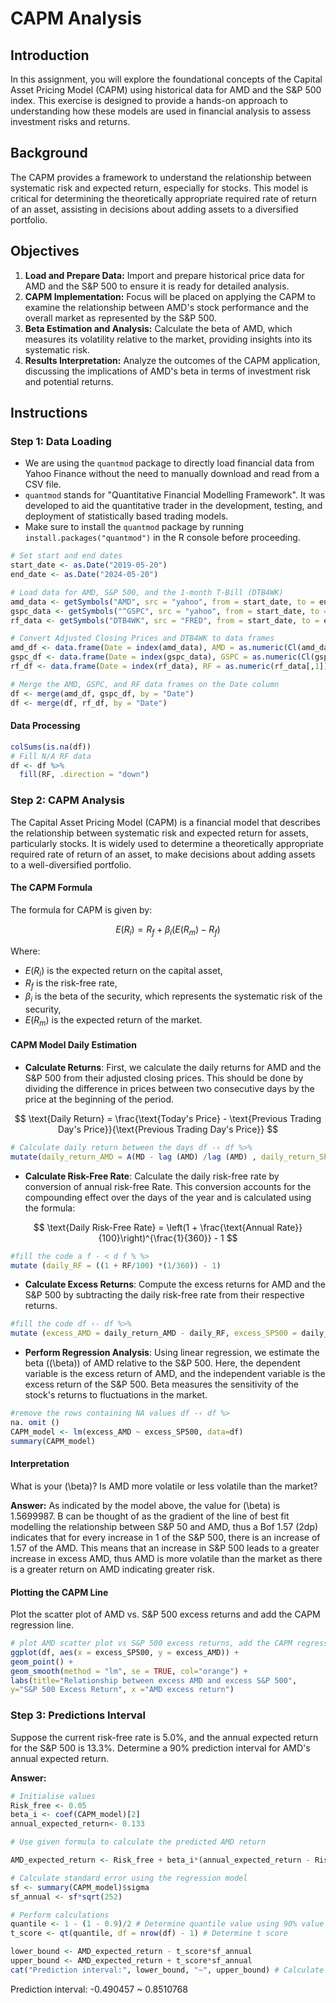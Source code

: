 
# CAPM Analysis

## Introduction

In this assignment, you will explore the foundational concepts of the Capital Asset Pricing Model (CAPM) using historical data for AMD and the S&P 500 index. This exercise is designed to provide a hands-on approach to understanding how these models are used in financial analysis to assess investment risks and returns.

## Background

The CAPM provides a framework to understand the relationship between systematic risk and expected return, especially for stocks. This model is critical for determining the theoretically appropriate required rate of return of an asset, assisting in decisions about adding assets to a diversified portfolio.

## Objectives

1. **Load and Prepare Data:** Import and prepare historical price data for AMD and the S&P 500 to ensure it is ready for detailed analysis.
2. **CAPM Implementation:** Focus will be placed on applying the CAPM to examine the relationship between AMD's stock performance and the overall market as represented by the S&P 500.
3. **Beta Estimation and Analysis:** Calculate the beta of AMD, which measures its volatility relative to the market, providing insights into its systematic risk.
4. **Results Interpretation:** Analyze the outcomes of the CAPM application, discussing the implications of AMD's beta in terms of investment risk and potential returns.

## Instructions

### Step 1: Data Loading

- We are using the `quantmod` package to directly load financial data from Yahoo Finance without the need to manually download and read from a CSV file.
- `quantmod` stands for "Quantitative Financial Modelling Framework". It was developed to aid the quantitative trader in the development, testing, and deployment of statistically based trading models.
- Make sure to install the `quantmod` package by running `install.packages("quantmod")` in the R console before proceeding.

```r
# Set start and end dates
start_date <- as.Date("2019-05-20")
end_date <- as.Date("2024-05-20")

# Load data for AMD, S&P 500, and the 1-month T-Bill (DTB4WK)
amd_data <- getSymbols("AMD", src = "yahoo", from = start_date, to = end_date, auto.assign = FALSE)
gspc_data <- getSymbols("^GSPC", src = "yahoo", from = start_date, to = end_date, auto.assign = FALSE)
rf_data <- getSymbols("DTB4WK", src = "FRED", from = start_date, to = end_date, auto.assign = FALSE)

# Convert Adjusted Closing Prices and DTB4WK to data frames
amd_df <- data.frame(Date = index(amd_data), AMD = as.numeric(Cl(amd_data)))
gspc_df <- data.frame(Date = index(gspc_data), GSPC = as.numeric(Cl(gspc_data)))
rf_df <- data.frame(Date = index(rf_data), RF = as.numeric(rf_data[,1]))  # Accessing the first column of rf_data

# Merge the AMD, GSPC, and RF data frames on the Date column
df <- merge(amd_df, gspc_df, by = "Date")
df <- merge(df, rf_df, by = "Date")
```

#### Data Processing 
```r
colSums(is.na(df))
# Fill N/A RF data
df <- df %>%
  fill(RF, .direction = "down") 
```

### Step 2: CAPM Analysis

The Capital Asset Pricing Model (CAPM) is a financial model that describes the relationship between systematic risk and expected return for assets, particularly stocks. It is widely used to determine a theoretically appropriate required rate of return of an asset, to make decisions about adding assets to a well-diversified portfolio.

#### The CAPM Formula
The formula for CAPM is given by:

$$
E(R_i) = R_f + \beta_i (E(R_m) - R_f)
$$

Where:

- $E(R_i)$ is the expected return on the capital asset,
- $R_f$ is the risk-free rate,
- $\beta_i$ is the beta of the security, which represents the systematic risk of the security,
- $E(R_m)$ is the expected return of the market.



#### CAPM Model Daily Estimation

- **Calculate Returns**: First, we calculate the daily returns for AMD and the S&P 500 from their adjusted closing prices. This should be done by dividing the difference in prices between two consecutive days by the price at the beginning of the period.
  
$$
\text{Daily Return} = \frac{\text{Today's Price} - \text{Previous Trading Day's Price}}{\text{Previous Trading Day's Price}}
$$

```r
# Calculate daily return between the days df -‹ df %>%
mutate(daily_return_AMD = A(MD - lag (AMD) /lag (AMD) , daily_return_SP500 = (GSPC - lag(GSPC)) /lag (GSPC))
```

- **Calculate Risk-Free Rate**: Calculate the daily risk-free rate by conversion of annual risk-free Rate. This conversion accounts for the compounding effect over the days of the year and is calculated using the formula:
  
$$
\text{Daily Risk-Free Rate} = \left(1 + \frac{\text{Annual Rate}}{100}\right)^{\frac{1}{360}} - 1
$$

```r
#fill the code a f - < d f % %>
mutate (daily_RF = ((1 + RF/100) *(1/360)) - 1)
```


- **Calculate Excess Returns**: Compute the excess returns for AMD and the S&P 500 by subtracting the daily risk-free rate from their respective returns.

```r
#fill the code df ‹- df %>%
mutate (excess_AMD = daily_return_AMD - daily_RF, excess_SP500 = daily_return_SP500 - daily_RF)
```


- **Perform Regression Analysis**: Using linear regression, we estimate the beta (\(\beta\)) of AMD relative to the S&P 500. Here, the dependent variable is the excess return of AMD, and the independent variable is the excess return of the S&P 500. Beta measures the sensitivity of the stock's returns to fluctuations in the market.

```r
#remove the rows containing NA values df -‹ df %>
na. omit ()
CAPM_model <- lm(excess_AMD ~ excess_SP500, data=df)
summary(CAPM_model)
```

#### Interpretation

What is your \(\beta\)? Is AMD more volatile or less volatile than the market?

**Answer:**
As indicated by the model above, the value for \(\beta\) is 1.5699987. B can be thought of as the gradient of the line of best fit modelling the relationship between S&P 50 and AMD, thus a Bof 1.57 (2dp) indicates that for every increase in 1 of the S&P 500, there is an increase of 1.57 of the AMD. This means that an increase in S&P 500 leads to a greater increase in excess AMD, thus AMD is more volatile than the market as there is a greater return on AMD indicating greater risk.

#### Plotting the CAPM Line
Plot the scatter plot of AMD vs. S&P 500 excess returns and add the CAPM regression line.

```r
# plot AMD scatter plot vs S&P 500 excess returns, add the CAPM regression line.
ggplot(df, aes(x = excess_SP500, y = excess_AMD)) +
geom_point() +
geom_smooth(method = "lm", se = TRUE, col="orange") +
labs(title="Relationship between excess AMD and excess S&P 500", 
y="S&P 500 Excess Return", x ="AMD excess return")
```

### Step 3: Predictions Interval
Suppose the current risk-free rate is 5.0%, and the annual expected return for the S&P 500 is 13.3%. Determine a 90% prediction interval for AMD's annual expected return.



**Answer:**

```r
# Initialise values
Risk_free <- 0.05
beta_i <- coef(CAPM_model)[2] 
annual_expected_return<- 0.133

# Use given formula to calculate the predicted AMD return

AMD_expected_return <- Risk_free + beta_i*(annual_expected_return - Risk_free)

# Calculate standard error using the regression model
sf <- summary(CAPM_model)$sigma
sf_annual <- sf*sqrt(252)

# Perform calculations 
quantile <- 1 - (1 - 0.9)/2 # Determine quantile value using 90% value
t_score <- qt(quantile, df = nrow(df) - 1) # Determine t score 

lower_bound <- AMD_expected_return - t_score*sf_annual
upper_bound <- AMD_expected_return + t_score*sf_annual
cat("Prediction interval:", lower_bound, "~", upper_bound) # Calculate prediction interval
```
Prediction interval: -0.490457 ~ 0.8510768
